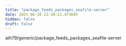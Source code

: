 ```yaml
---
title: "package_feeds_packages_seafile-server"
date: 2021-06-20 22:30:11.473695
hidden: false
draft: false
---
```


ath79/generic/package_feeds_packages_seafile-server

